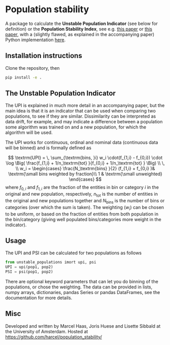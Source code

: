 # Population stability
A package to calculate the **Unstable Population Indicator** (see below for definition) or the **Population Stability Index**, see e.g. [this paper](https://scholarworks.wmich.edu/cgi/viewcontent.cgi?article=4249&context=dissertations) or [this paper](https://mwburke.github.io/data%20science/2018/04/29/population-stability-index.html), with a (slightly flawed, as explained in the accompanying paper) Python implementation [here](https://github.com/mwburke/population-stability-index).

## Installation instructions
Clone the repository, then
```bash
pip install -e .
```

## The Unstable Population Indicator
The UPI is explained in much more detail in an accompanying paper, but the main idea is that it is an indicator that can be used when comparing two populations, to see if they are similar. Dissimilarity can be interpreted as data drift, for example, and may indicate a difference between a population some algorithm was trained on and a new population, for which the algorithm will be used.

The UPI works for continuous, ordinal and nominal data (continuous data will be binned) and is formally defined as

$$
\textrm{UPI} = \,
	\sum_{\textrm{bins, }i} w_i \cdot(f_{1,i} - f_{0,i}) \cdot \log \Big( \frac{f_{1,i} + 1/n_\textrm{tot} }{f_{0,i} + 1/n_\textrm{tot} } \Big)  \\
\, \\
w_i = \begin{cases} 
\frac{N_\textrm{bins} }{2} (f_{1,i} + f_{0,i} )& \textrm{\small bins weighted by fraction}\\
1 & \textrm{\small unweighted}
\end{cases}
$$
where $f_{0,i}$ and $f_{1,i}$ are the fraction of the entities in bin or category $i$ in the original and new population, respectively,  $n_\textrm{tot}$ is the number of entities in the original and new populations together and $N_\textrm{bins}$ is the number of bins or categories (over which the sum is taken). The weighting ($w_i$) can be chosen to be uniform, or based on the fraction of entities from both population in the bin/category (giving well populated bins/categories more weight in the indicator).


## Usage
The UPI and PSI can be calculated for two populations as follows
```python
from unstable_populations imort upi, psi
UPI = upi(pop1, pop2)
PSI = psi(pop1, pop2)
```

There are optional keyword parameters that can let you do binning of the populations, or chose the weighting. The data can be provided in lists, numpy arrays, dictionaries, pandas Series or pandas DataFrames, see the documentation for more details.

## Misc
Developed and written by Marcel Haas, Joris Huese and Lisette Sibbald at the University of Amsterdam.
Hosted at https://github.com/harcel/population_stability/
